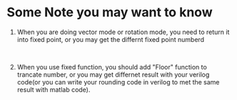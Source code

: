 # Some Note you may want to know
1. When you are doing vector mode or rotation mode, you need to return it into fixed point, or you may get the differnt fixed point numberd
<br />

2. When you use fixed function, you should add "Floor" function to trancate number, or you may get differnet result with your verilog code(or you can write your rounding code in verilog to met the same result with matlab code).

